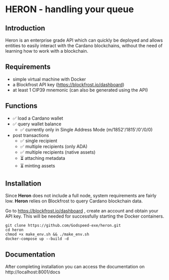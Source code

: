 # HERON - handling your queue
## Introduction

Heron is an enterprise grade API which can quickly be deployed and allows entities to easily interact with the Cardano blockchains, without the need of learning how to work with a blockchain.

## Requirements
- simple virtual machine with Docker
- a Blockfrost API key (https://blockfrost.io/dashboard)
- at least 1 CIP39 mnemonic (can also be generated using the API)

## Functions


+ ✅ load a Cardano wallet
+ ✅ query wallet balance
    + ✅ currently only in Single Address Mode (m/1852'/1815'/0'/0/0)
+ post transactions
    + ✅ single recipient
    + ✅ multiple recipients (only ADA)
    + ✅ multiple recipients (native assets)
    + ⏳ attaching metadata
    + ⏳ minting assets

## Installation

Since **Heron** does not include a full node, system requirements are fairly low. **Heron** relies on Blockfrost to query Cardano blockchain data.

Go to https://blockfrost.io/dashboard , create an account and obtain your API key. This will be needed for successfully starting the Docker containers.


```` 
git clone https://github.com/Godspeed-exe/heron.git
cd heron
chmod +x make_env.sh && ./make_env.sh 
docker-compose up --build -d
````


## Documentation

After completing installation you can access the documentation on http://localhost:8001/docs 
